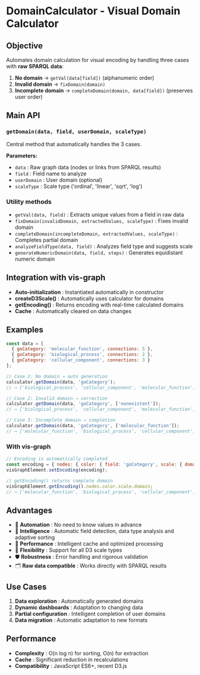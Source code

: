 # DomainCalculator - Visual Domain Calculator

## Objective

Automates domain calculation for visual encoding by handling three cases with **raw SPARQL data**:

1. **No domain** → `getVal(data[field])` (alphanumeric order)
2. **Invalid domain** → `fixDomain(domain)` 
3. **Incomplete domain** → `completeDomain(domain, data[field])` (preserves user order)

## Main API

### `getDomain(data, field, userDomain, scaleType)`
Central method that automatically handles the 3 cases.

**Parameters:**
- `data` : Raw graph data (nodes or links from SPARQL results)
- `field` : Field name to analyze
- `userDomain` : User domain (optional)
- `scaleType` : Scale type ('ordinal', 'linear', 'sqrt', 'log')

### Utility methods

- `getVal(data, field)` : Extracts unique values from a field in raw data
- `fixDomain(invalidDomain, extractedValues, scaleType)` : Fixes invalid domain
- `completeDomain(incompleteDomain, extractedValues, scaleType)` : Completes partial domain
- `analyzeFieldType(data, field)` : Analyzes field type and suggests scale
- `generateNumericDomain(data, field, steps)` : Generates equidistant numeric domain

## Integration with vis-graph

- **Auto-initialization** : Instantiated automatically in constructor
- **createD3Scale()** : Automatically uses calculator for domains
- **getEncoding()** : Returns encoding with real-time calculated domains
- **Cache** : Automatically cleared on data changes

## Examples

```javascript
const data = [
  { goCategory: 'molecular_function', connections: 5 },
  { goCategory: 'biological_process', connections: 2 },
  { goCategory: 'cellular_component', connections: 3 }
];

// Case 1: No domain → auto generation
calculator.getDomain(data, 'goCategory');
// → ['biological_process', 'cellular_component', 'molecular_function']

// Case 2: Invalid domain → correction
calculator.getDomain(data, 'goCategory', ['nonexistent']);
// → ['biological_process', 'cellular_component', 'molecular_function']

// Case 3: Incomplete domain → completion
calculator.getDomain(data, 'goCategory', ['molecular_function']);
// → ['molecular_function', 'biological_process', 'cellular_component']
```

### With vis-graph

```javascript
// Encoding is automatically completed
const encoding = { nodes: { color: { field: 'goCategory', scale: { domain: ['molecular_function'] } } } };
visGraphElement.setEncoding(encoding);

// getEncoding() returns complete domain
visGraphElement.getEncoding().nodes.color.scale.domain;
// → ['molecular_function', 'biological_process', 'cellular_component']
```

## Advantages

- 🚀 **Automation** : No need to know values in advance
- 🧠 **Intelligence** : Automatic field detection, data type analysis and adaptive sorting
- 💾 **Performance** : Intelligent cache and optimized processing
- 🔧 **Flexibility** : Support for all D3 scale types
- 🛡️ **Robustness** : Error handling and rigorous validation
- 🗂️ **Raw data compatible** : Works directly with SPARQL results

## Use Cases

1. **Data exploration** : Automatically generated domains
2. **Dynamic dashboards** : Adaptation to changing data
3. **Partial configuration** : Intelligent completion of user domains
4. **Data migration** : Automatic adaptation to new formats

## Performance

- **Complexity** : O(n log n) for sorting, O(n) for extraction
- **Cache** : Significant reduction in recalculations
- **Compatibility** : JavaScript ES6+, recent D3.js 